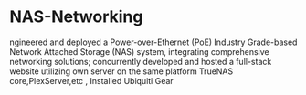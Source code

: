 # NAS-Networking
ngineered and deployed a Power-over-Ethernet (PoE) Industry Grade-based Network Attached Storage (NAS) system, integrating comprehensive networking solutions; concurrently developed and hosted a full-stack website utilizing own server on the same platform TrueNAS core,PlexServer,etc , Installed Ubiquiti Gear
